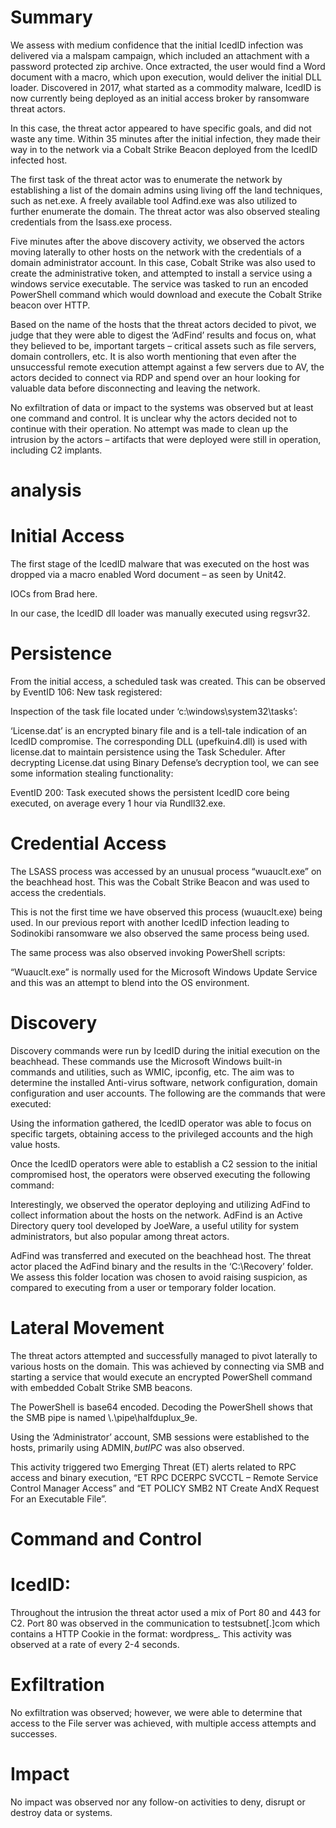 # Summary

We assess with medium confidence that the initial IcedID infection was delivered via a malspam campaign, which included an attachment with a password protected zip archive. Once extracted, the user would find a Word document with a macro, which upon execution, would deliver the initial DLL loader. Discovered in 2017, what started as a commodity malware, IcedID is now currently being deployed as an initial access broker by ransomware threat actors.

In this case, the threat actor appeared to have specific goals, and did not waste any time. Within 35 minutes after the initial infection, they made their way in to the network via a Cobalt Strike Beacon deployed from the IcedID infected host.

The first task of the threat actor was to enumerate the network by establishing a list of the domain admins using living off the land techniques, such as net.exe. A freely available tool Adfind.exe was also utilized to further enumerate the domain. The threat actor was also observed stealing credentials from the lsass.exe process.

Five minutes after the above discovery activity, we observed the actors moving laterally to other hosts on the network with the credentials of a domain administrator account. In this case, Cobalt Strike was also used to create the administrative token, and attempted to install a service using a windows service executable. The service was tasked to run an encoded PowerShell command which would download and execute the Cobalt Strike beacon over HTTP.

Based on the name of the hosts that the threat actors decided to pivot, we judge that they were able to digest the ‘AdFind’ results and focus on, what they believed to be, important targets – critical assets such as file servers, domain controllers, etc. It is also worth mentioning that even after the unsuccessful remote execution attempt against a few servers due to AV, the actors decided to connect via RDP and spend over an hour looking for valuable data before disconnecting and leaving the network.

No exfiltration of data or impact to the systems was observed but at least one command and control. It is unclear why the actors decided not to continue with their operation. No attempt was made to clean up the intrusion by the actors – artifacts that were deployed were still in operation, including C2 implants.

# analysis


# Initial Access

The first stage of the IcedID malware that was executed on the host was dropped via a macro enabled Word document – as seen by Unit42.

IOCs from Brad here.

In our case, the IcedID dll loader was manually executed using regsvr32.

# Persistence

From the initial access, a scheduled task was created. This can be observed by EventID 106: New task registered:

Inspection of the task file located under ‘c:\windows\system32\tasks’:

‘License.dat’ is an encrypted binary file and is a tell-tale indication of an IcedID compromise. The corresponding DLL (upefkuin4.dll) is used with license.dat to maintain persistence using the Task Scheduler. After decrypting License.dat using Binary Defense’s decryption tool, we can see some information stealing functionality:

EventID 200: Task executed shows the persistent IcedID core being executed, on average every 1 hour via Rundll32.exe.

# Credential Access

The LSASS process was accessed by an unusual process “wuauclt.exe” on the beachhead host. This was the Cobalt Strike Beacon and was used to access the credentials.

This is not the first time we have observed this process (wuauclt.exe) being used. In our previous report with another IcedID infection leading to Sodinokibi ransomware we also observed the same process being used.

The same process was also observed invoking PowerShell scripts:

“Wuauclt.exe” is normally used for the Microsoft Windows Update Service and this was an attempt to blend into the OS environment.

# Discovery

Discovery commands were run by IcedID during the initial execution on the beachhead. These commands use the Microsoft Windows built-in commands and utilities, such as WMIC, ipconfig, etc. The aim was to determine the installed Anti-virus software, network configuration, domain configuration and user accounts. The following are the commands that were executed:

Using the information gathered, the IcedID operator was able to focus on specific targets, obtaining access to the privileged accounts and the high value hosts.

Once the IcedID operators were able to establish a C2 session to the initial compromised host, the operators were observed executing the following command:

Interestingly, we observed the operator deploying and utilizing AdFind to collect information about the hosts on the network. AdFind is an Active Directory query tool developed by JoeWare, a useful utility for system administrators, but also popular among threat actors.

AdFind was transferred and executed on the beachhead host. The threat actor placed the AdFind binary and the results in the ‘C:\Recovery’ folder. We assess this folder location was chosen to avoid raising suspicion, as compared to executing from a user or temporary folder location.

# Lateral Movement

The threat actors attempted and successfully managed to pivot laterally to various hosts on the domain. This was achieved by connecting via SMB and starting a service that would execute an encrypted PowerShell command with embedded Cobalt Strike SMB beacons.

The PowerShell is base64 encoded. Decoding the PowerShell shows that the SMB pipe is named \\.\pipe\halfduplux_9e.

Using the ‘Administrator’ account, SMB sessions were established to the hosts, primarily using ADMIN$, but IPC$ was also observed.

This activity triggered two Emerging Threat (ET) alerts related to RPC access and binary execution, “ET RPC DCERPC SVCCTL – Remote Service Control Manager Access” and “ET POLICY SMB2 NT Create AndX Request For an Executable File”.

# Command and Control

# IcedID:

Throughout the intrusion the threat actor used a mix of Port 80 and 443 for C2. Port 80 was observed in the communication to testsubnet[.]com which contains a HTTP Cookie in the format: wordpress_<Base64EncodedString>. This activity was observed at a rate of every 2-4 seconds.


# Exfiltration

No exfiltration was observed; however, we were able to determine that access to the File server was achieved, with multiple access attempts and successes.

# Impact

No impact was observed nor any follow-on activities to deny, disrupt or destroy data or systems.
